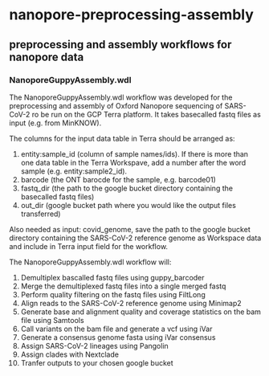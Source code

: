 # nanopore-preprocessing-assembly

## preprocessing and assembly workflows for nanopore data

### NanoporeGuppyAssembly.wdl

The NanoporeGuppyAssembly.wdl workflow was developed for the preprocessing and assembly of Oxford Nanopore sequencing of SARS-CoV-2 ro be run on the GCP Terra platform. It takes basecalled fastq files as input (e.g. from MinKNOW).

The columns for the input data table in Terra should be arranged as:
1. entity:sample_id (column of sample names/ids). If there is more than one data table in the Terra Workspave, add a number after the word sample (e.g. entity:sample2_id).
2. barcode (the ONT barocde for the sample, e.g. barcode01)
3. fastq_dir (the path to the google bucket directory containing the basecalled fastq files)
4. out_dir (google bucket path where you would like the output files transferred)

Also needed as input: covid_genome, save the path to the google bucket directory containing the SARS-CoV-2 reference genome as Workspace data and include in Terra input field for the workflow.

The NanoporeGuppyAssembly.wdl workflow will:
1. Demultiplex bascalled fastq files using guppy_barcoder
2. Merge the demultiplexed fastq files into a single merged fastq
3. Perform quality filtering on the fastq files using FiltLong
4. Align reads to the SARS-CoV-2 reference genome using Minimap2
5. Generate base and alignment quality and coverage statistics on the bam file using Samtools
6. Call variants on the bam file and generate a vcf using iVar
7. Generate a consensus genome fasta using iVar consensus
8. Assign SARS-CoV-2 lineages using Pangolin
9. Assign clades with Nextclade
10. Tranfer outputs to your chosen google bucket
